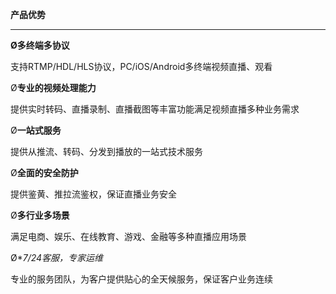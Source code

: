 **产品优势**

****

**Ø多终端多协议**

支持RTMP/HDL/HLS协议，PC/iOS/Android多终端视频直播、观看

Ø**专业的视频处理能力**

提供实时转码、直播录制、直播截图等丰富功能满足视频直播多种业务需求

Ø**一站式服务**

提供从推流、转码、分发到播放的一站式技术服务

Ø**全面的安全防护**

提供鉴黄、推拉流鉴权，保证直播业务安全

Ø**多行业多场景**

满足电商、娱乐、在线教育、游戏、金融等多种直播应用场景

Ø**7/*24客服，专家运维**

专业的服务团队，为客户提供贴心的全天候服务，保证客户业务连续